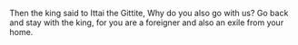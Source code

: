 Then the king said to Ittai the Gittite, Why do you also go with us? Go back and stay with the king, for you are a foreigner and also an exile from your home.
